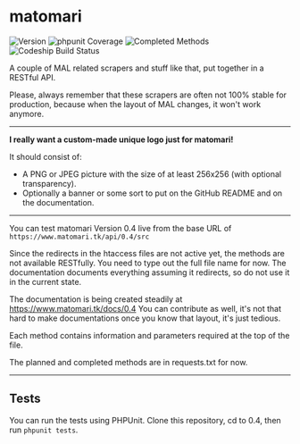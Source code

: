 # matomari

![Version](https://img.shields.io/badge/dynamic/json.svg?label=version&colorB=7dc93c&prefix=&suffix=&style=flat&query=$.version&uri=https%3A%2F%2Fwww.matomari.tk%2Fapi%2F0.4%2Fsrc%2Fmethods%2Finfo.php) ![phpunit Coverage](https://img.shields.io/badge/dynamic/json.svg?label=phpunit%20coverage&colorB=ef5350&prefix=&suffix=%25&style=flat&query=$.completed_percentage&uri=https%3A%2F%2Fwww.matomari.tk%2Fapi%2F0.4%2Fsrc%2Fmethods%2Finfo.php) ![Completed Methods](https://img.shields.io/badge/dynamic/json.svg?label=completed%20methods&colorB=6488da&prefix=&suffix=&query=$.total_tested_methods&uri=https%3A%2F%2Fwww.matomari.tk%2Fapi%2F0.4%2Fsrc%2Fmethods%2Finfo.php) ![Codeship Build Status](https://img.shields.io/codeship/37843f40-b4da-0134-eaf7-7ed06962ae4b.svg?branch=0.4)

A couple of MAL related scrapers and stuff like that, put together in a RESTful API.

Please, always remember that these scrapers are often not 100% stable for production, because when the layout of MAL changes, it won't work anymore. 

---

**I really want a custom-made unique logo just for matomari!**

It should consist of:
- A PNG or JPEG picture with the size of at least 256x256 (with optional transparency).
- Optionally a banner or some sort to put on the GitHub README and on the documentation.

---

You can test matomari Version 0.4 live from the base URL of ```https://www.matomari.tk/api/0.4/src```

Since the redirects in the htaccess files are not active yet, the methods are not available RESTfully. You need to type out the full file name for now. The documentation documents everything assuming it redirects, so do not use it in the current state.

The documentation is being created steadily at https://www.matomari.tk/docs/0.4
You can contribute as well, it's not that hard to make documentations once you know that layout, it's just tedious.

Each method contains information and parameters required at the top of the file.

The planned and completed methods are in requests.txt for now.


---

## Tests

You can run the tests using PHPUnit. Clone this repository, cd to 0.4, then run ```phpunit tests```.
